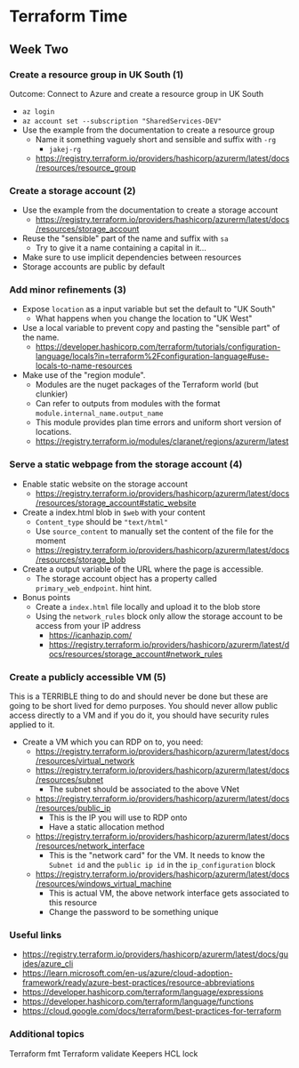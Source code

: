 # Terraform Time

## Week Two

### Create a resource group in UK South (1)

Outcome: Connect to Azure and create a resource group in UK South

- `az login`
- `az account set --subscription "SharedServices-DEV"`
- Use the example from the documentation to create a resource group
  - Name it something vaguely short and sensible and suffix with `-rg`
    - `jakej-rg`
  - https://registry.terraform.io/providers/hashicorp/azurerm/latest/docs/resources/resource_group

### Create a storage account (2)

- Use the example from the documentation to create a storage account
  - https://registry.terraform.io/providers/hashicorp/azurerm/latest/docs/resources/storage_account
- Reuse the "sensible" part of the name and suffix with `sa`
  - Try to give it a name containing a capital in it...
- Make sure to use implicit dependencies between resources
- Storage accounts are public by default

### Add minor refinements (3)

- Expose `location` as a input variable but set the default to "UK South"
  - What happens when you change the location to "UK West"
- Use a local variable to prevent copy and pasting the "sensible part" of the name.
  - https://developer.hashicorp.com/terraform/tutorials/configuration-language/locals?in=terraform%2Fconfiguration-language#use-locals-to-name-resources
- Make use of the "region module".
  - Modules are the nuget packages of the Terraform world (but clunkier)
  - Can refer to outputs from modules with the format `module.internal_name.output_name`
  - This module provides plan time errors and uniform short version of locations.
  - https://registry.terraform.io/modules/claranet/regions/azurerm/latest

### Serve a static webpage from the storage account (4)

- Enable static website on the storage account
  - https://registry.terraform.io/providers/hashicorp/azurerm/latest/docs/resources/storage_account#static_website
- Create a index.html blob in `$web` with your content
  - `Content_type` should be `"text/html"`
  - Use `source_content` to manually set the content of the file for the moment
  - https://registry.terraform.io/providers/hashicorp/azurerm/latest/docs/resources/storage_blob
- Create a output variable of the URL where the page is accessible.
  - The storage account object has a property called `primary_web_endpoint`. hint hint.
- Bonus points
  - Create a `index.html` file locally and upload it to the blob store
  - Using the `network_rules` block only allow the storage account to be access from your IP address
    - https://icanhazip.com/
    - https://registry.terraform.io/providers/hashicorp/azurerm/latest/docs/resources/storage_account#network_rules

### Create a publicly accessible VM (5)

This is a TERRIBLE thing to do and should never be done but these are going to be short lived for demo purposes. You should never allow public access directly to a VM and if you do it, you should have security rules applied to it.

- Create a VM which you can RDP on to, you need:
  - https://registry.terraform.io/providers/hashicorp/azurerm/latest/docs/resources/virtual_network
  - https://registry.terraform.io/providers/hashicorp/azurerm/latest/docs/resources/subnet
    - The subnet should be associated to the above VNet
  - https://registry.terraform.io/providers/hashicorp/azurerm/latest/docs/resources/public_ip
    - This is the IP you will use to RDP onto
    - Have a static allocation method
  - https://registry.terraform.io/providers/hashicorp/azurerm/latest/docs/resources/network_interface
    - This is the "network card" for the VM. It needs to know the `Subnet id` and the `public ip id` in the `ip_configuration` block
  - https://registry.terraform.io/providers/hashicorp/azurerm/latest/docs/resources/windows_virtual_machine
    - This is actual VM, the above network interface gets associated to this resource
    - Change the password to be something unique

### Useful links

- https://registry.terraform.io/providers/hashicorp/azurerm/latest/docs/guides/azure_cli
- https://learn.microsoft.com/en-us/azure/cloud-adoption-framework/ready/azure-best-practices/resource-abbreviations
- https://developer.hashicorp.com/terraform/language/expressions
- https://developer.hashicorp.com/terraform/language/functions
- https://cloud.google.com/docs/terraform/best-practices-for-terraform

### Additional topics

Terraform fmt
Terraform validate
Keepers
HCL lock
